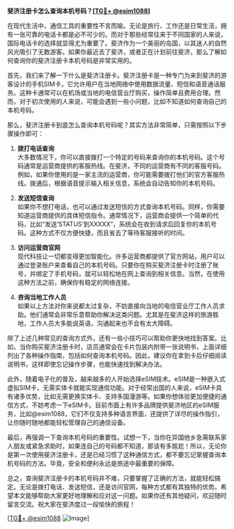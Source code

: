 **斐济注册卡怎么查询本机号码？[[TG💪+ @esim1088](https://t.me/s/esim1088)]**

在现代生活中，通信工具的重要性不言而喻。无论是旅行、工作还是日常生活，拥有一张可靠的电话卡都是必不可少的。而对于那些经常往来于不同国家的人来说，国际电话卡的选择就显得尤为重要了。斐济作为一个美丽的岛国，以其迷人的自然风光吸引了无数游客。如果你最近去了斐济，或者正在计划前往斐济，那么了解如何查询你的斐济注册卡本机号码是非常实用的。

首先，我们来了解一下什么是斐济注册卡。斐济注册卡是一种专门为来到斐济的游客设计的手机SIM卡，它允许用户在当地网络中使用数据流量、短信和语音通话服务。这种卡通常可以在机场或当地的电信营业厅购买，操作简单且费用合理。然而，对于初次使用的人来说，可能会遇到一些小问题，比如不知道如何查询自己的本机号码。

那么，斐济注册卡到底怎么查询本机号码呢？其实方法非常简单，只需按照以下步骤操作即可：

1. **拨打电话查询**  
   大多数情况下，你可以直接拨打一个特定的号码来查询你的本机号码。这个号码通常是运营商提供的客服热线。在斐济，不同的运营商有不同的客服号码。例如，如果你使用的是一家主流的运营商，你可能需要拨打他们的官方客服热线。拨通后，根据语音提示输入相关信息，系统会自动告知你的本机号码。

2. **发送短信查询**  
   如果你不想打电话，也可以通过发送短信的方式查询本机号码。同样，你需要知道运营商提供的具体短信指令。通常情况下，运营商会提供一个简单的代码，比如“发送‘STATUS’到XXXXX”，系统会在收到请求后回复你的本机号码。这种方式不仅方便快捷，而且省去了等待客服接听的时间。

3. **访问运营商官网**  
   现代科技让一切都变得更加智能化。许多运营商都提供了官方网站，用户可以通过登录账户来查看自己的本机号码。只要你在购买斐济注册卡时注册了账号，并绑定了手机号码，就可以轻松地在网上查询到相关信息。当然，在使用这种方法之前，确保你有稳定的网络连接。

4. **咨询当地工作人员**  
   如果以上方法对你来说都太过复杂，不妨直接向当地的电信营业厅工作人员求助。他们通常会非常乐意帮助你解决这类问题。尤其是在斐济这样的旅游胜地，工作人员大多能说英语，沟通起来也不会有太大障碍。

除了上述几种常见的查询方式外，还有一些小技巧可以帮助你更快地找到答案。比如，当你购买斐济注册卡时，店员通常会在卡片包装内附带一张说明书，上面详细列出了各种操作指南，包括如何查询本机号码。因此，建议你在拿到卡后仔细阅读说明书，这样即使忘记操作步骤，也能快速找到解决办法。

此外，随着电子化的普及，越来越多的人开始选择eSIM技术。eSIM是一种嵌入式虚拟SIM卡，无需实体卡就能实现通信功能。对于经常出国的人来说，eSIM卡具有诸多优势，比如无需更换实体卡、支持多国漫游等。如果你想体验更加便捷的通信方式，不妨考虑一下eSIM卡。目前市面上有许多品牌提供斐济地区的eSIM服务，比如@esim1088，它们不仅支持多种语言界面，还提供了详尽的操作指引，让你随时随地都能轻松管理自己的通信设备。

最后，再强调一下查询本机号码的重要性。试想一下，当你在异国他乡急需联系家人朋友或紧急求助时，如果连自己的号码都不知道，那该有多尴尬！所以，无论你是第一次使用斐济注册卡，还是已经习惯了这种通信方式，都不要忘记掌握查询本机号码的方法。毕竟，安全和便利永远是旅途中最重要的保障。

总之，查询斐济注册卡的本机号码并不难，只要掌握了正确的方法，就能轻松搞定。无论是拨打电话、发送短信，还是访问官网，每种方式都有其独特的优势。希望本文能够帮助大家更好地理解和应对这一问题。如果你还有其他疑问，欢迎随时留言交流。祝大家在斐济度过一段愉快的旅程！

[[TG💪+ @esim1088](https://t.me/s/esim1088) ![Image](https://i.postimg.cc/4NQfJmqS/Snipaste-2025-05-13-00-14-12.png)]